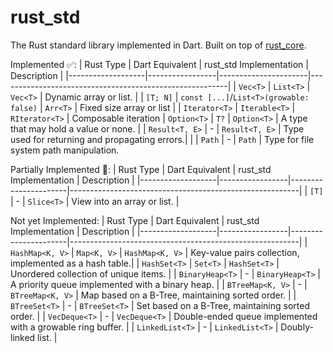 # rust_std

The Rust standard library implemented in Dart. Built on top of [rust_core](https://github.com/mcmah309/rust_core).

Implemented ✅:
| Rust Type         | Dart Equivalent | rust_std Implementation | Description                                             |
|-------------------|-----------------|----------------------|---------------------------------------------------------|
| `Vec<T>`          | `List<T>`       | `Vec<T>`                    | Dynamic array or list.                                  |
| `[T; N]`          | `const [...]`/`List<T>(growable: false)` | `Arr<T>`            | Fixed size array or list                                   |
| `Iterator<T>`     | `Iterable<T>`   |  `RIterator<T>`                  | Composable iteration
| `Option<T>`       | `T?`            | `Option<T>`                    | A type that may hold a value or none.                   |
| `Result<T, E>`    |  - | `Result<T, E>`  | Type used for returning and propagating errors.|                         |
| `Path`            | - | `Path`  | Type for file system path manipulation.

Partially Implemented 🚧:
| Rust Type         | Dart Equivalent | rust_std Implementation | Description                                             |
|-------------------|-----------------|----------------------|---------------------------------------------------------|
| `[T]`             | - | `Slice<T>`                    | View into an array or list.                                  |

Not yet Implemented:
| Rust Type         | Dart Equivalent | rust_std Implementation | Description                                             |
|-------------------|-----------------|----------------------|---------------------------------------------------------|
| `HashMap<K, V>`   | `Map<K, V>`     | `HashMap<K, V>`                     | Key-value pairs collection, implemented as a hash table.|
| `HashSet<T>`      | `Set<T>`        | `HashSet<T>`                     | Unordered collection of unique items.                   |
| `BinaryHeap<T>`   | -               | `BinaryHeap<T>`                    | A priority queue implemented with a binary heap.      |
| `BTreeMap<K, V>`  | - | `BTreeMap<K, V>`  | Map based on a B-Tree, maintaining sorted order.        |
| `BTreeSet<T>`     | - | `BTreeSet<T>`  | Set based on a B-Tree, maintaining sorted order.        |
| `VecDeque<T>`     | - | `VecDeque<T>`  | Double-ended queue implemented with a growable ring buffer. |
| `LinkedList<T>`   | - | `LinkedList<T>`  | Doubly-linked list.                      |